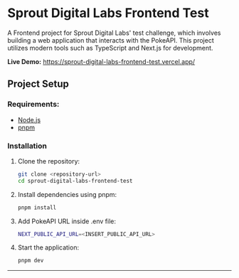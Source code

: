 # Sprout Digital Labs Frontend Test

A Frontend project for Sprout Digital Labs' test challenge, which involves building a web application that interacts with the PokeAPI. This project utilizes modern tools such as TypeScript and Next.js for development.

**Live Demo:** https://sprout-digital-labs-frontend-test.vercel.app/

## Project Setup

### Requirements:

- [Node.js](https://nodejs.org/)
- [pnpm](https://pnpm.io/)

### Installation

1. Clone the repository:
   ```bash
   git clone <repository-url>
   cd sprout-digital-labs-frontend-test
   ```
2. Install dependencies using pnpm:
   ```bash
   pnpm install
   ```
3. Add PokeAPI URL inside .env file:
   ```bash
   NEXT_PUBLIC_API_URL=<INSERT_PUBLIC_API_URL>
   ```
4. Start the application:
   ```bash
   pnpm dev
   ```

---
